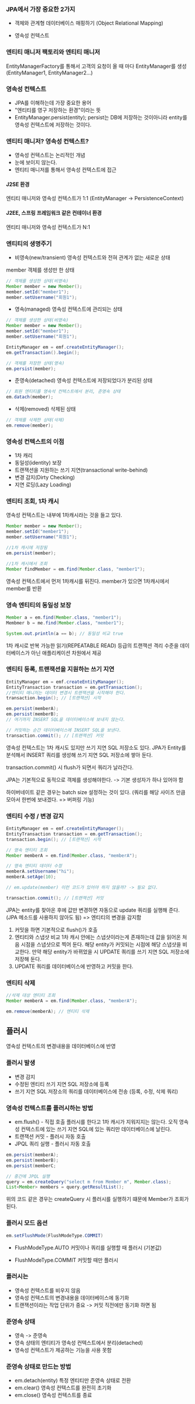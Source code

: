 ### JPA에서 가장 중요한 2가지

- 객체와 관계형 데이터베이스 매핑하기
  (Object Relational Mapping)

- 영속성 컨텍스트

### 엔티티 매니저 팩토리와 엔티티 매니저

EntityManagerFactory를 통해서 고객의 요청이 올 때 마다 EntityManager를 생성
(EntityManager1, EntityManager2...)

### 영속성 컨텍스트

- JPA를 이해하는데 가장 중요한 용어
- "엔티티를 영구 저장하는 환경"이라는 뜻
- EntityManager.persist(entity);
  persist는 DB에 저장하는 것이아니라 entity를 영속성 컨텍스트에 저장하는 것이다.

### 엔티티 매니저? 영속성 컨텍스트?

- 영속성 컨텍스트는 논리적인 개념
- 눈에 보이지 않는다.
- 엔티티 매니저를 통해서 영속성 컨텍스트에 접근

#### J2SE 환경

엔티티 매니저와 영속성 컨텍스트가 1:1
(EntityManager -> PersistenceContext)

#### J2EE, 스프링 프레임워크 같은 컨테이너 환경

엔티티 매니저와 영속성 컨텍스트가 N:1

### 엔티티의 생명주기

- 비영속(new/transient)
  영속성 컨텍스트와 전혀 관계가 없는 새로운 상태

member 객체를 생성만 한 상태

```java
// 객체를 생성한 상태(비영속)
Member member = new Member();
member.setId("member1");
member.setUsername("회원1");
```

- 영속(managed)
  영속성 컨텍스트에 관리되는 상태

```java
// 객체를 생성한 상태(비영속)
Member member = new Member();
member.setId("member1");
member.setUsername("회원1");

EntityManager em = emf.createEntityManager();
em.getTransaction().begin();

// 객체를 저장한 상태(영속)
em.persist(member);
```

- 준영속(detached)
  영속성 컨텍스트에 저장되었다가 분리된 상태

```java
// 회원 엔티티를 영속석 컨텍스트에서 분리, 준영속 상태
em.datach(member);
```

- 삭제(removed)
  삭제된 상태

```java
// 객체를 삭제한 상태(삭제)
em.remove(member);
```

### 영속성 컨텍스트의 이점

- 1차 캐리
- 동일성(identity) 보장
- 트랜잭션을 지원하는 쓰기 지연(transactional write-behind)
- 변경 감지(Dirty Checking)
- 지연 로딩(Lazy Loading)

### 엔티티 조회, 1차 캐시

영속성 컨텍스트는 내부에 1차캐시라는 것을 들고 있다.

```java
Member member = new Member();
member.setId("member1");
member.setUsername("회원1");

//1차 캐시에 저장됨
em.persist(member);

//1차 캐시에서 조회
Member findMember = em.find(Member.class, "member1");
```

영속성 컨텍스트에서 먼저 1차캐시를 뒤진다. member가 있으면 1차캐시에서 member를 반환

### 영속 엔티티의 동일성 보장

```java
Member a = em.find(Member.class, "member1");
Membmer b = me.find(Member.class, "member1");

System.out.println(a == b); // 동일성 비교 true
```

1차 캐시로 반복 가능한 읽기(REPEATABLE READ) 등급의 트랜잭션 격리 수준을 데이터베이스가 아닌
애플리케이션 차원에서 제공

### 엔티티 등록, 트랜잭션을 지원하는 쓰기 지연

```java
EntityManager em = emf.createEntityManager();
EntityTransaction transaction = em.getTransaction();
//엔티티 매니저는 데이터 변경시 트랜잭션을 시작해야 한다.
transaction.begin(); // [트랜잭션] 시작

em.persist(memberA);
em.persist(memberB);
// 여기까지 INSERT SQL을 데이터베이스에 보내지 않는다.

// 커밋하는 순간 데이터베이스에 INSERT SQL을 보낸다.
transaction.commit(); // [트랜잭션] 커밋
```

영속성 컨텍스트는 1차 캐시도 있지만 쓰기 지연 SQL 저장소도 있다.
JPA가 Entity를 분석해서 INSERT 쿼리를 생성해 쓰기 지연 SQL 저장소에 쌓아 둔다.

transaction.commit() 시 flush가 되면서 쿼리가 날라간다.

JPA는 기본적으로 동적으로 객체를 생성해야한다.
-> 기본 생성자가 하나 있어야 함

하이버네이트 같은 경우는 batch size 설정하는 것이 있다.
(쿼리를 해당 사이즈 만큼 모아서 한번에 보내겠다. => 버퍼링 기능)

### 엔티티 수정 / 변경 감지

```java
EntityManager em = emf.createEntityManager();
EntityTransaction transaction = em.getTransaction();
transaction.begin(); // [트랜잭션] 시작

// 영속 엔티티 조회
Member memberA = em.find(Member.class, "memberA");

// 영속 엔티티 데이터 수정
memberA.setUsername("hi");
memberA.setAge(10);

// em.update(member) 이런 코드가 있어야 하지 않을까? -> 필요 없다.

transaction.commit(); // [트랜잭션] 커밋
```

JPA는 entity를 찾아온 후에 값만 변경하면 자동으로 update 쿼리를 실행해 준다.(JPA 메소드를 사용하지 않아도 됨)
=> 엔티티의 변경을 감지함

1. 커밋을 하면 기본적으로 flush()가 호출
2. 엔티티와 스냅샷 비교
   1차 캐시 안에는 스냅샷이라는게 존재하는데 값을 읽어온 처음 시점을 스냅샷으로 찍어 둔다.
   해당 entity가 커밋되는 시점에 해당 스냅샷을 비교한다.
   만약 해당 entity가 바뀌었을 시 UPDATE 쿼리를 쓰기 지연 SQL 저장소에 저장해 둔다.
3. UPDATE 쿼리를 데이터베이스에 반영하고 커밋을 한다.

### 엔티티 삭제

```java
//삭제 대상 엔티티 조회
Member memberA = em.find(Member.class, "memberA");

em.remove(memberA); // 엔티티 삭제
```

## 플러시

영속성 컨텍스트의 변경내용을 데이터베이스에 반영

### 플러시 발생

- 변경 감지
- 수정된 엔티티 쓰기 지연 SQL 저장소에 등록
- 쓰기 지연 SQL 저장소의 쿼리를 데이터베이스에 전송
  (등록, 수정, 삭제 쿼리)

### 영속성 컨텍스트를 플러시하는 방법

- em.flush() - 직접 호출
  플러시를 한다고 1차 캐시가 지워지지는 않는다.
  오직 영속성 컨텍스트에 있는 쓰기 지연 SQL에 있는 쿼리만 데이터베이스에 날린다.
- 트랜잭션 커밋 - 플러시 자동 호출
- JPQL 쿼리 실행 - 플러시 자동 호출

```java
em.persist(memberA);
em.persist(memberB);
em.persist(memberC;

// 중간에 JPQL 실행
query = em.createQuery("select m from Member m", Member.class);
List<Member> members = query.getResultList();
```

위의 코드 같은 경우는 createQuery 시 플러시를 실행하기 떄문에 Member가 조회가 된다.

### 플러시 모드 옵션

```java
em.setFlushMode(FlushModeType.COMMIT)
```

- FlushModeType.AUTO
  커밋이나 쿼리를 실행할 때 플러시 (기본값)

- FlushModeType.COMMIT
  커밋할 때만 플러시

### 플러시는

- 영속성 컨텍스트를 비우지 않음
- 영속성 컨텍스트의 변경내용을 데이터베이스에 동기화
- 트랜잭션이라는 작업 단위가 중요 -> 커밋 직전에만 동기화 하면 됨

### 준영속 상태

- 영속 -> 준영속
- 영속 상태의 엔티티가 영속성 컨텍스트에서 분리(detached)
- 영속성 컨텍스트가 제공하는 기능을 사용 못함

### 준영속 상태로 만드는 방법

- em.detach(entity)
  특정 엔티티만 준영속 상태로 전환
- em.clear()
  영속성 컨텍스트를 완전히 초기화
- em.close()
  영속성 컨텍스트를 종료
